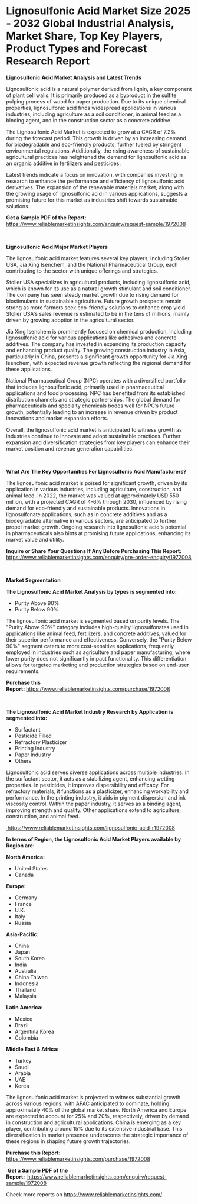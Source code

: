 <p><h1>Lignosulfonic Acid Market Size 2025 - 2032 Global Industrial Analysis, Market Share, Top Key Players, Product Types and Forecast Research Report</h1></p><p><strong>Lignosulfonic Acid Market Analysis and Latest Trends</strong></p>
<p><p>Lignosulfonic acid is a natural polymer derived from lignin, a key component of plant cell walls. It is primarily produced as a byproduct in the sulfite pulping process of wood for paper production. Due to its unique chemical properties, lignosulfonic acid finds widespread applications in various industries, including agriculture as a soil conditioner, in animal feed as a binding agent, and in the construction sector as a concrete additive.</p><p>The Lignosulfonic Acid Market is expected to grow at a CAGR of 7.2% during the forecast period. This growth is driven by an increasing demand for biodegradable and eco-friendly products, further fueled by stringent environmental regulations. Additionally, the rising awareness of sustainable agricultural practices has heightened the demand for lignosulfonic acid as an organic additive in fertilizers and pesticides.</p><p>Latest trends indicate a focus on innovation, with companies investing in research to enhance the performance and efficiency of lignosulfonic acid derivatives. The expansion of the renewable materials market, along with the growing usage of lignosulfonic acid in various applications, suggests a promising future for this market as industries shift towards sustainable solutions.</p></p>
<p><strong>Get a Sample PDF of the Report:&nbsp;</strong> <a href="https://www.reliablemarketinsights.com/enquiry/request-sample/1972008?utm_campaign=3286&utm_medium=2&utm_source=Github&utm_content=ia&utm_term=01042025&utm_id=lignosulfonic-acid">https://www.reliablemarketinsights.com/enquiry/request-sample/1972008</a></p>
<p>&nbsp;</p>
<p><strong>Lignosulfonic Acid Major Market Players</strong></p>
<p><p>The lignosulfonic acid market features several key players, including Stoller USA, Jia Xing Isenchem, and the National Pharmaceutical Group, each contributing to the sector with unique offerings and strategies.</p><p>Stoller USA specializes in agricultural products, including lignosulfonic acid, which is known for its use as a natural growth stimulant and soil conditioner. The company has seen steady market growth due to rising demand for biostimulants in sustainable agriculture. Future growth prospects remain strong as more farmers seek eco-friendly solutions to enhance crop yield. Stoller USA's sales revenue is estimated to be in the tens of millions, mainly driven by growing adoption in the agricultural sector.</p><p>Jia Xing Isenchem is prominently focused on chemical production, including lignosulfonic acid for various applications like adhesives and concrete additives. The company has invested in expanding its production capacity and enhancing product quality. The growing construction industry in Asia, particularly in China, presents a significant growth opportunity for Jia Xing Isenchem, with expected revenue growth reflecting the regional demand for these applications.</p><p>National Pharmaceutical Group (NPC) operates with a diversified portfolio that includes lignosulfonic acid, primarily used in pharmaceutical applications and food processing. NPC has benefited from its established distribution channels and strategic partnerships. The global demand for pharmaceuticals and specialty chemicals bodes well for NPC’s future growth, potentially leading to an increase in revenue driven by product innovations and market expansion efforts.</p><p>Overall, the lignosulfonic acid market is anticipated to witness growth as industries continue to innovate and adopt sustainable practices. Further expansion and diversification strategies from key players can enhance their market position and revenue generation capabilities.</p></p>
<p>&nbsp;</p>
<p><strong>What Are The Key Opportunities For Lignosulfonic Acid Manufacturers?</strong></p>
<p><p>The lignosulfonic acid market is poised for significant growth, driven by its application in various industries, including agriculture, construction, and animal feed. In 2022, the market was valued at approximately USD 550 million, with a projected CAGR of 4-6% through 2030, influenced by rising demand for eco-friendly and sustainable products. Innovations in lignosulfonate applications, such as in concrete additives and as a biodegradable alternative in various sectors, are anticipated to further propel market growth. Ongoing research into lignosulfonic acid's potential in pharmaceuticals also hints at promising future applications, enhancing its market value and utility.</p></p>
<p><strong>Inquire or Share Your Questions If Any Before Purchasing This Report:</strong> <a href="https://www.reliablemarketinsights.com/enquiry/pre-order-enquiry/1972008?utm_campaign=3286&utm_medium=2&utm_source=Github&utm_content=ia&utm_term=01042025&utm_id=lignosulfonic-acid">https://www.reliablemarketinsights.com/enquiry/pre-order-enquiry/1972008</a></p>
<p>&nbsp;</p>
<p><strong>Market Segmentation</strong></p>
<p><strong>The Lignosulfonic Acid Market Analysis by types is segmented into:</strong></p>
<p><ul><li>Purity Above 90%</li><li>Purity Below 90%</li></ul></p>
<p><p>The lignosulfonic acid market is segmented based on purity levels. The "Purity Above 90%" category includes high-quality lignosulfonates used in applications like animal feed, fertilizers, and concrete additives, valued for their superior performance and effectiveness. Conversely, the "Purity Below 90%" segment caters to more cost-sensitive applications, frequently employed in industries such as agriculture and paper manufacturing, where lower purity does not significantly impact functionality. This differentiation allows for targeted marketing and production strategies based on end-user requirements.</p></p>
<p><strong>Purchase this Report:&nbsp;</strong><a href="https://www.reliablemarketinsights.com/purchase/1972008?utm_campaign=3286&utm_medium=2&utm_source=Github&utm_content=ia&utm_term=01042025&utm_id=lignosulfonic-acid">https://www.reliablemarketinsights.com/purchase/1972008</a></p>
<p>&nbsp;</p>
<p><strong>The Lignosulfonic Acid Market Industry Research by Application is segmented into:</strong></p>
<p><ul><li>Surfactant</li><li>Pesticide Filled</li><li>Refractory Plasticizer</li><li>Printing Industry</li><li>Paper Industry</li><li>Others</li></ul></p>
<p><p>Lignosulfonic acid serves diverse applications across multiple industries. In the surfactant sector, it acts as a stabilizing agent, enhancing wetting properties. In pesticides, it improves dispersibility and efficacy. For refractory materials, it functions as a plasticizer, enhancing workability and performance. In the printing industry, it aids in pigment dispersion and ink viscosity control. Within the paper industry, it serves as a binding agent, improving strength and quality. Other applications extend to agriculture, construction, and animal feed.</p></p>
<p><a href="https://www.reliablemarketinsights.com/lignosulfonic-acid-r1972008?utm_campaign=3286&utm_medium=2&utm_source=Github&utm_content=ia&utm_term=01042025&utm_id=lignosulfonic-acid">&nbsp;https://www.reliablemarketinsights.com/lignosulfonic-acid-r1972008</a></p>
<p><strong>In terms of Region, the Lignosulfonic Acid Market Players available by Region are:</strong></p>
<p>
    <p> <strong> North America: </strong>
        <ul>
            <li>United States</li>
            <li>Canada</li>
        </ul>
        </p> 
    <p> <strong> Europe: </strong>
        <ul>
            <li>Germany</li>
            <li>France</li>
            <li>U.K.</li>
            <li>Italy</li>
            <li>Russia</li>
        </ul>
        </p> 
    <p> <strong> Asia-Pacific: </strong>
        <ul>
            <li>China</li>
            <li>Japan</li>
            <li>South Korea</li>
            <li>India</li>
            <li>Australia</li>
            <li>China Taiwan</li>
            <li>Indonesia</li>
            <li>Thailand</li>
            <li>Malaysia</li>
        </ul>
        </p> 
    <p> <strong> Latin America: </strong>
        <ul>
            <li>Mexico</li>
            <li>Brazil</li>
            <li>Argentina Korea</li>
            <li>Colombia</li>
        </ul>
        </p> 
    <p> <strong> Middle East & Africa: </strong>
        <ul>
            <li>Turkey</li>
            <li>Saudi</li>
            <li>Arabia</li>
            <li>UAE</li>
            <li>Korea</li>
        </ul>
    </p>
    </p>
<p><p>The lignosulfonic acid market is projected to witness substantial growth across various regions, with APAC anticipated to dominate, holding approximately 40% of the global market share. North America and Europe are expected to account for 25% and 20%, respectively, driven by demand in construction and agricultural applications. China is emerging as a key player, contributing around 15% due to its extensive industrial base. This diversification in market presence underscores the strategic importance of these regions in shaping future growth trajectories.</p></p>
<p><strong>Purchase this Report: </strong><a href="https://www.reliablemarketinsights.com/purchase/1972008?utm_campaign=3286&utm_medium=2&utm_source=Github&utm_content=ia&utm_term=01042025&utm_id=lignosulfonic-acid">https://www.reliablemarketinsights.com/purchase/1972008</a></p>
<p>&nbsp;<strong>Get a Sample PDF of the Report:&nbsp;&nbsp;</strong><a href="https://www.reliablemarketinsights.com/enquiry/request-sample/1972008?utm_campaign=3286&utm_medium=2&utm_source=Github&utm_content=ia&utm_term=01042025&utm_id=lignosulfonic-acid">https://www.reliablemarketinsights.com/enquiry/request-sample/1972008</a></p>
<p><strong></strong></p>
<p>Check more reports on <a href="https://www.reliablemarketinsights.com/?utm_campaign=3286&utm_medium=2&utm_source=Github&utm_content=ia&utm_term=01042025&utm_id=lignosulfonic-acid">https://www.reliablemarketinsights.com/</a></p>
